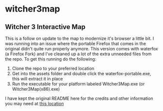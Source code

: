# witcher3map

## Witcher 3 Interactive Map

This is a follow on update to the map to modernize it's browser a little bit.  I was running into an issue where the portable Firefox that comes in the
original didn't quite run properly anymore.  This version comes with waterfox (a Firefox Fork) and I've cleaned up a lot of the extra unneeded files
from the repo.  To get this running do the following:

1. Clone the repo to your preferred location
2. Get into the assets folder and double click the waterfox-portable.exe, this will extract it in place
3. Run the executable for your platform labeled Witcher3Map.exe (or Witcher3Map(x86).exe)

I have kept the original README here for the credits and other information you may need at [this location](https://github.com/Griffen8280/witcher3map/blob/master/Original_README.md)

